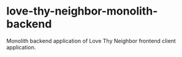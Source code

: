 # love-thy-neighbor-monolith-backend
Monolith backend application of Love Thy Neighbor frontend client application.
